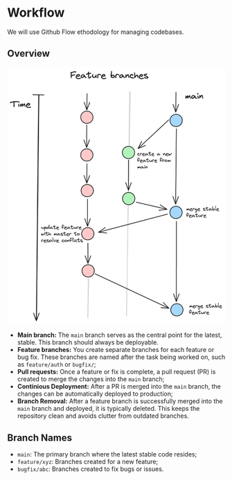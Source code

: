 # Workflow

We will use Github Flow ethodology for managing codebases.

## Overview

![graphics](../assets/picture.png)

- **Main branch:** The `main` branch serves as the central point for the latest, stable. This branch should always be deployable.
- **Feature branches:** You create separate branches for each feature or bug fix. These branches are named after the task being worked on, such as `feature/auth` or `bugfix/`;
- **Pull requests:** Once a feature or fix is complete, a pull request (PR) is created to merge the changes into the `main` branch;
- **Continious Deployment:** After a PR is merged into the `main` branch, the changes can be automatically deployed to production;
- **Branch Removal:** After a feature branch is successfully merged into the `main` branch and deployed, it is typically deleted. This keeps the repository clean and avoids clutter from outdated branches.

## Branch Names

- `main`: The primary branch where the latest stable code resides;
- `feature/xyz`: Branches created for a new feature;
- `bugfix/abc`: Branches created to fix bugs or issues.
